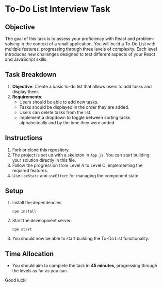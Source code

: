# To-Do List Interview Task

## Objective

The goal of this task is to assess your proficiency with React and problem-solving in the context of a small application. You will build a To-Do List with multiple features, progressing through three levels of complexity. Each level introduces new challenges designed to test different aspects of your React and JavaScript skills.

## Task Breakdown

1. **Objective**: Create a basic to-do list that allows users to add tasks and display them.
2. **Requirements**:
   - Users should be able to add new tasks.
   - Tasks should be displayed in the order they are added.
   - Users can delete tasks from the list.
   - Implement a dropdown to toggle between sorting tasks alphabetically and by the time they were added.

## Instructions

1. Fork or clone this repository.
2. The project is set up with a skeleton in `App.js`. You can start building your solution directly in this file.
3. Follow the progression from Level A to Level C, implementing the required features.
4. Use `useState` and `useEffect` for managing the component state.

## Setup

1. Install the dependencies:

   ```
   npm install
   ```

2. Start the development server:

   ```
   npm start
   ```

3. You should now be able to start building the To-Do List functionality.

## Time Allocation

- You should aim to complete the task in **45 minutes**, progressing through the levels as far as you can.

Good luck!
